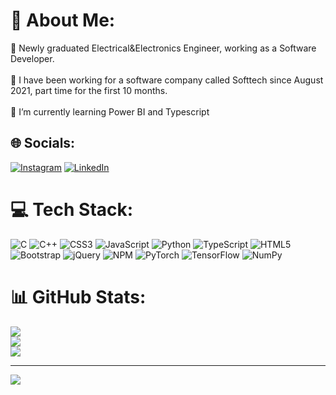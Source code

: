 # 💫 About Me:
🔭 Newly graduated Electrical&Electronics Engineer, working as a Software Developer.<br><br>🤝 I have been working for a software company called Softtech since August 2021, part time for the first 10 months.<br><br>🌱 I’m currently learning Power BI and Typescript


## 🌐 Socials:
[![Instagram](https://img.shields.io/badge/Instagram-%23E4405F.svg?logo=Instagram&logoColor=white)](https://instagram.com/saffetramazan) [![LinkedIn](https://img.shields.io/badge/LinkedIn-%230077B5.svg?logo=linkedin&logoColor=white)](https://linkedin.com/in/saffet-ramazan-kaban) 

# 💻 Tech Stack:
![C](https://img.shields.io/badge/c-%2300599C.svg?style=flat&logo=c&logoColor=white) ![C++](https://img.shields.io/badge/c++-%2300599C.svg?style=flat&logo=c%2B%2B&logoColor=white) ![CSS3](https://img.shields.io/badge/css3-%231572B6.svg?style=flat&logo=css3&logoColor=white) ![JavaScript](https://img.shields.io/badge/javascript-%23323330.svg?style=flat&logo=javascript&logoColor=%23F7DF1E) ![Python](https://img.shields.io/badge/python-3670A0?style=flat&logo=python&logoColor=ffdd54) ![TypeScript](https://img.shields.io/badge/typescript-%23007ACC.svg?style=flat&logo=typescript&logoColor=white) ![HTML5](https://img.shields.io/badge/html5-%23E34F26.svg?style=flat&logo=html5&logoColor=white) ![Bootstrap](https://img.shields.io/badge/bootstrap-%23563D7C.svg?style=flat&logo=bootstrap&logoColor=white) ![jQuery](https://img.shields.io/badge/jquery-%230769AD.svg?style=flat&logo=jquery&logoColor=white) ![NPM](https://img.shields.io/badge/NPM-%23000000.svg?style=flat&logo=npm&logoColor=white) ![PyTorch](https://img.shields.io/badge/PyTorch-%23EE4C2C.svg?style=flat&logo=PyTorch&logoColor=white) ![TensorFlow](https://img.shields.io/badge/TensorFlow-%23FF6F00.svg?style=flat&logo=TensorFlow&logoColor=white) ![NumPy](https://img.shields.io/badge/numpy-%23013243.svg?style=flat&logo=numpy&logoColor=white)
# 📊 GitHub Stats:
![](https://github-readme-stats.vercel.app/api?username=Saffet01&theme=radical&hide_border=true&include_all_commits=false&count_private=false)<br/>
![](https://github-readme-streak-stats.herokuapp.com/?user=Saffet01&theme=radical&hide_border=true)<br/>
![](https://github-readme-stats.vercel.app/api/top-langs/?username=Saffet01&theme=radical&hide_border=true&include_all_commits=false&count_private=false&layout=compact)


---
[![](https://visitcount.itsvg.in/api?id=Saffet01&icon=0&color=5)](https://visitcount.itsvg.in)

<!-- Proudly created with GPRM ( https://gprm.itsvg.in ) -->

